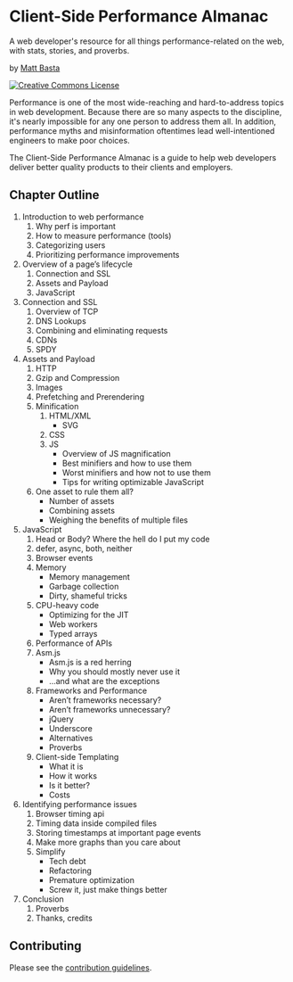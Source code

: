 # Client-Side Performance Almanac

A web developer's resource for all things performance-related on the web, with
stats, stories, and proverbs.

by [Matt Basta](http://mattbasta.com)

<a rel="license" href="http://creativecommons.org/licenses/by-nc-sa/3.0/"><img alt="Creative Commons License" style="border-width:0" src="http://i.creativecommons.org/l/by-nc-sa/3.0/88x31.png"></a>

Performance is one of the most wide-reaching and hard-to-address topics in web
development. Because there are so many aspects to the discipline, it's nearly
impossible for any one person to address them all. In addition, performance
myths and misinformation oftentimes lead well-intentioned engineers to make
poor choices.

The Client-Side Performance Almanac is a guide to help web developers deliver
better quality products to their clients and employers.


## Chapter Outline

1. Introduction to web performance
    1. Why perf is important
    2. How to measure performance (tools)
    3. Categorizing users
    3. Prioritizing performance improvements
2. Overview of a page’s lifecycle
    1. Connection and SSL
    2. Assets and Payload
    3. JavaScript
3. Connection and SSL
    1. Overview of TCP
    2. DNS Lookups
    3. Combining and eliminating requests
    4. CDNs
    5. SPDY
4. Assets and Payload
    1. HTTP
    2. Gzip and Compression
    3. Images
    4. Prefetching and Prerendering
    5. Minification
        1. HTML/XML
            - SVG
        2. CSS
        3. JS
            - Overview of JS magnification
            - Best minifiers and how to use them
            - Worst minifiers and how not to use them
            - Tips for writing optimizable JavaScript
    6. One asset to rule them all?
        - Number of assets
        - Combining assets
        - Weighing the benefits of multiple files
5. JavaScript
    1. Head or Body? Where the hell do I put my code
    2. defer, async, both, neither
    3. Browser events
    3. Memory
        - Memory management
        - Garbage collection
        - Dirty, shameful tricks
    3. CPU-heavy code
        - Optimizing for the JIT
        - Web workers
        - Typed arrays
    3. Performance of APIs
    4. Asm.js
        - Asm.js is a red herring
        - Why you should mostly never use it
        - ...and what are the exceptions
    5. Frameworks and Performance
        - Aren’t frameworks necessary?
        - Aren’t frameworks unnecessary?
        - jQuery
        - Underscore
        - Alternatives
        - Proverbs
    6. Client-side Templating
        - What it is
        - How it works
        - Is it better?
        - Costs
6. Identifying performance issues
    1. Browser timing api
    2. Timing data inside compiled files
    3. Storing timestamps at important page events
    4. Make more graphs than you care about
    5. Simplify
        - Tech debt
        - Refactoring
        - Premature optimization
        - Screw it, just make things better
7. Conclusion
    1. Proverbs
    2. Thanks, credits


## Contributing

Please see the [contribution guidelines](CONTRIBUTING.md).
